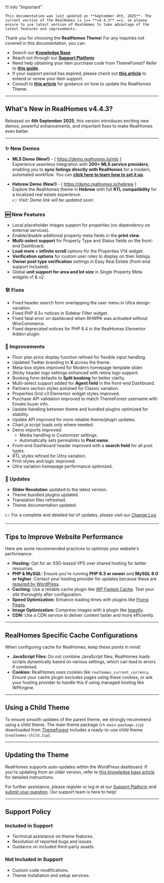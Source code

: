 !!! info "Important"

    This documentation was last updated on **September 4th, 2025**. The current version of the RealHomes is {== **v4.4.3** ==}, so please ensure to use latest version of RealHomes to take advantage of the latest features and improvements.

Thank you for choosing the **RealHomes Theme**! For any inquiries not covered in this documentation, you can:

- Search our [**Knowledge Base**](https://support.inspirythemes.com/)
- Reach out through our [**Support Platform**](https://support.inspirythemes.com/login-register/)
- Need help obtaining your item purchase code from ThemeForest? Refer to [**this guide**](https://support.inspirythemes.com/knowledgebase/how-to-get-themeforest-item-purchase-code/).
- If your support period has expired, please check out [**this article**](https://support.inspirythemes.com/knowledgebase/extend-renew-support/) to extend or renew your item support.
- Consult to [**this article**](https://support.inspirythemes.com/knowledgebase/how-to-update-realhomes-theme-to-the-latest-version/) for guidance on how to update the RealHomes Theme.

---

## What's New in RealHomes v4.4.3?

Released on **4th September 2025**, this version introduces exciting new demos, powerful enhancements, and important fixes to make RealHomes even better.

---

### ✨ New Demos
- **MLS Demo (New!)** - [ <a href="https://demo.realhomes.io/mls" target="_blank">https://demo.realhomes.io/mls</a> ]  
  Experience seamless integration with **200+ MLS service providers**, enabling you to **sync listings directly with RealHomes** for a modern, automated workflow. You can <a href="mls-on-the-fly-setup/">**click here to learn how to set it up**</a>.

- **Hebrew Demo (New!)** - [ <a href="https://demo.realhomes.io/hebrew" target="_blank">https://demo.realhomes.io/hebrew</a> ]    
  Explore the RealHomes theme in **Hebrew** with full **RTL compatibility** for a localized real estate experience.  
  👉 Visit: *Demo link will be updated soon.*

### 🆕 New Features
- Local placeholder images support for properties (no dependency on external services).
- Enable/disable additional property meta fields in the **print view**.
- **Multi-select support** for Property Type and Status fields on the front-end Dashboard.
- **Load more + infinite scroll** options for the Properties V14 widget.
- **Verification options** for custom user roles to display on their listings.
- **Owner post type verification** settings in Easy Real Estate (front-end support included).
- Global **unit support for area and lot size** in Single Property Meta widgets v1 & v2.

### 🛠️ Fixes
- Fixed header search form overlapping the user menu in Ultra design variation.
- Fixed PHP 8.3+ notices in Sidebar Filter widget.
- Fixed fatal error on dashboard when RHWPA was activated without WooCommerce.
- Fixed deprecated notices for PHP 8.4 in the RealHomes Elementor Addon plugin.

### 🚀 Improvements
- Floor plan price display function refined for flexible input handling.
- Updated Twitter branding to **X** across the theme.
- Meta-box styles improved for Modern homepage template slider.
- Sticky header logo settings enhanced with retina logo support.
- Booking form defaults to **Split booking** for better clarity.
- Multi-select support added for **Agent field** in the front-end Dashboard.
- Partners section styles polished for Classic variation.
- Properties Grid v3 Elementor widget styles improved.
- Purchase API validation improved to match ThemeForest username with Envato buyer info.
- Update handling between theme and bundled plugins optimized for stability.
- Update API improved for more reliable theme/plugin updates.
- Chart.js script loads only where needed.
- Demo imports improved:
  - Media handling in Customizer settings.
  - Automatically sets permalinks to **Post name**.
- Front-end Dashboard header improved with a **search field** for all post types.
- RTL styles refined for Ultra variation.
- Print styles and logic improved.
- Ultra variation homepage performance optimized.

### 🔄 Updates
- **Slider Revolution** updated to the latest version.
- Theme bundled plugins updated.
- Translation files refreshed.
- Theme documentation updated.

👉 For a complete and detailed list of updates, please visit our [Change Log](https://realhomes.io/changelog/).

---

## Tips to Improve Website Performance

Here are some recommended practices to optimize your website's performance:

- **Hosting:** Opt for an SSD-based VPS over shared hosting for better resources.
- **PHP & MySQL:** Ensure you're running **PHP 8.3 or newer** and **MySQL 8.0 or higher**. Contact your hosting provider for updates because these are [required by WordPress](https://wordpress.org/about/requirements/).
- **Caching:** Use a reliable cache plugin like [WP Fastest Cache](https://wordpress.org/plugins/wp-fastest-cache/). Test your site thoroughly after configuration.
- **Speed Optimization:** Enhance loading times with plugins like [Flying Pages](https://wordpress.org/plugins/flying-pages/).
- **Image Optimization:** Compress images with a plugin like [Imagify](https://wordpress.org/plugins/imagify/).
- **CDN:** Use a CDN service to deliver content faster and more efficiently.

---

## RealHomes Specific Cache Configurations

When configuring cache for RealHomes, keep these points in mind:

- **JavaScript Files:** Do not combine JavaScript files; RealHomes loads scripts dynamically based on various settings, which can lead to errors if combined.
- **Cookies:** RealHomes uses cookies like `realhomes_current_currency`. Ensure your cache plugin excludes pages using these cookies, or ask your hosting provider to handle this if using managed hosting like WPEngine.

---

## Using a Child Theme

To ensure smooth updates of the parent theme, we strongly recommend using a child theme. The main theme package (`rh-main-package.zip`) downloaded from [ThemeForest](https://themeforest.net/downloads) includes a ready-to-use child theme (`realhomes-child.zip`).

---

## Updating the Theme

RealHomes supports auto-updates within the WordPress dashboard. If you're updating from an older version, refer to [this knowledge base article](https://support.inspirythemes.com/knowledgebase/how-to-update-realhomes-theme-to-the-latest-version/) for detailed instructions.

For further assistance, please register or log in at our [Support Platform](https://support.inspirythemes.com/login-register/) and [submit your question](https://support.inspirythemes.com/ask-question/). Our support team is here to help!

---

## Support Policy

### **Included in Support**

- Technical assistance on theme features.
- Resolution of reported bugs and issues.
- Guidance on included third-party assets.

### **Not Included in Support**

- Custom code modifications.
- Theme installation and setup services.
